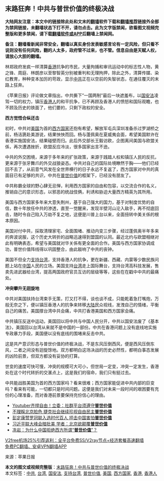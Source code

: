  <h2>末路狂奔！中共与普世价值的终极决战</h2> <p class="notice"><b>大陆网友注意：本文中的链接除此处和文末的<a href="https://github.com/bannedbook/fanqiang" >翻墙</a>软件下载和<a href="https://github.com/killgcd/justmysocks/blob/master/README.md">翻墙推荐</a>链接外全部为禁网链接，未翻墙状态下打不开，请勿点击。此为文字版禁闻，欲看图文视频完整版和更多禁闻，请下载<a href="https://github.com/bannedbook/fanqiang">翻墙软件或APP</a>后翻墙上禁闻网。</p><p>备注：翻墙看新闻非常安全，翻墙以真实身份发表敏感言论有一定风险，但只看不说则没有任何风险，翻的人太多，政府管不过来，也不管。信息自由是天赋人权，请放心大胆的翻墙。</b></p>  <div class="entry"> <p>林郑政府发疯一样清算<a href="https://www.bannedbook.org/bnews/tag/%e9%a6%99%e6%b8%af/" class="st_tag internal_tag" rel="tag" title="标签 香港 下的日志">香港</a>抗争的市民，大量拘捕和审讯运动中的标志性人物，黄之锋、周庭、林朗彦以至黎智英分别被重判和无理拘押，除此之外，清算传媒、染红教育，种种变本加厉的苛政，显示<a href="https://www.bannedbook.org/bnews/tag/%e4%b8%ad%e5%85%b1/" class="st_tag internal_tag" rel="tag" title="标签 中共 下的日志">中共</a>正在以空前的失智状态，在通往覆灭的末路上狂奔。</p> <p>《苹果日报》评论做文章指出，中共撕下&#8221;一国两制&#8221;最后一块遮羞布，以<a href="https://www.bannedbook.org/bnews/tag/%e5%9b%bd%e5%ae%89%e6%b3%95/" class="st_tag internal_tag" rel="tag" title="标签 国安法 下的日志">国安法</a>凌驾一切的权力，镇压<a href="https://www.bannedbook.org/bnews/tag/%E9%A6%99%E6%B8%AF%E4%BA%BA/" class="st_tag internal_tag" rel="tag" title="标签 香港人 下的日志">香港人</a>的和平抗争，已不再顾及香港人的愤怒和国际观瞻，也不顾及历史的铁面了，他们要的，只剩下政权的安全。</p> <p><strong>西方觉悟合纵还击</strong></p> <p>初时，中共对<a href="https://www.bannedbook.org/bnews/tag/%e7%be%8e%e5%9b%bd/" class="st_tag internal_tag" rel="tag" title="标签 美国 下的日志">美国</a>为首的<a href="https://www.bannedbook.org/bnews/tag/%e8%a5%bf%e6%96%b9%e5%9b%bd%e5%ae%b6/" class="st_tag internal_tag" rel="tag" title="标签 西方国家 下的日志">西方国家</a>还抱有希望，解放军屯兵深圳准备杀过罗湖桥之前，杨洁篪赴美游说，结果怏怏而回。杨与蓬佩奥在夏威夷会面，希望美国默许在香港实施国安法，结果碰壁而归。此后外交部长王毅访欧，企图离间美国与欧盟关係，再次遭遇挫折，欧盟反应冷淡，很多国家出言不逊。</p>  <p>中共的外交困境，来源于多年来的扩张政策，来源于践踏人权和镇压人民的反抗，更来源于张牙舞爪的外交战狼姿态。中共对自己的国际处境瞭然于胸——他们已经回不去了，从前意气风发在全世界横行的日子永远不复返了，西方国家对中共的真面目已有足够的共识，中共在<a href="https://www.bannedbook.org/bnews/tag/%e6%99%ae%e4%b8%96%e4%bb%b7%e5%80%bc/" class="st_tag internal_tag" rel="tag" title="标签 普世价值 下的日志">普世价值</a>的框架下，已经没有朋友了。</p> <p>中共称霸全球的野心肆无忌惮，利用西方国家的自由和包容，以交流合作的名义，推销自己的意识形态，以邪恶的统战伎俩，利诱和胁迫大量西方精英为其所用。</p> <p>美国与西方国家多年来大意失荆州，基于自己强大的国力，基于对制度优势的自信，数十年放任中共的渗透，直至一觉醒来，发现半壁河山沦入敌手，再不彻底回击，随时令自己陷入万劫不复之地，这便是川普上台以来，全面扭转中美关係的根本原因。</p> <p>美国对付中共，採取清理家宅、全面围堵、推动内变三步骤，经过蓬佩奥半年多来的奔波说服，这个历史大转折的战略迅速得到盟国的认同。最近北约与欧盟相继对此有明确表态，希望与美国就对华关係有更全面的合作。美国与西方国家协调成功，普世价值阵线得以巩固整合，由此敲响了中共的丧钟。</p>  <p>美国不但全力<a href="https://www.bannedbook.org/bnews/tag/%E6%94%AF%E6%8C%81%E5%8F%B0%E6%B9%BE/" class="st_tag internal_tag" rel="tag" title="标签 支持台湾 下的日志">支持台湾</a>，支持香港人的抗争，更在新疆、西藏、内蒙等少数民族问题上站在<span class='wp_keywordlink_affiliate'><a href="https://www.bannedbook.org/" title="中国" target="_blank">中国</a></span>人民的立场。美国支持<a href="https://www.bannedbook.org/bnews/tag/%e5%8f%b0%e6%b9%be/" class="st_tag internal_tag" rel="tag" title="标签 台湾 下的日志">台湾</a>走上国际舞台，支持台湾高科技发展，售卖先进武器给台湾，提高两国政府官员互访的层级等等，这些在在戳中中共的最痛处。</p> <p><strong>冲突攀升无迴旋地</strong></p> <p>中共对美国扶持台湾束手无策，打又打不得，谈也谈不成，只能乾着急打嘴炮，万般无奈之下，便以镇压香港人的抗争来转移<span class='wp_keywordlink_affiliate'><a href="https://www.bannedbook.org/" title="大陆" target="_blank">大陆</a></span>民众视线，发洩自己的情绪，平衡自己的痛苦。美国撑台湾中共会痛，中共打香港美国和西方国家会痛。</p> <p>中共镇压反送中运动，美国回以将中共与中国人民分开，中共以国安法废了《基本法》，美国回以台湾从来就不是中国的一部份。中共在香港问题上没有底线地实施专政暴力手段，美国便以没有底线的围堵来反击中共。</p>  <p>这是共产意识形态与普世价值的终极决战，不是东风压倒西风，便是西风压倒东风，二者之间没有迴旋馀地。双方都明白这场决战的历史必然性，都明白事态发展的凶险前景，但双方都没有妥协的打算。</p> <p>世变的速度可快可慢，冲突的规模可大可小，但世局一定变，冲突一定发生，香港处在这个时代转折的交滙点上，这是我们的宿命，我们只有挺过去。</p> <p>中共能战胜美国为首的西方国家吗？看来很难；西方国家能促进中共内部的巨变吗？看来有可能，一切都只是时间问题。这便是我们对未来一段时间的艰困要有充份的心理准备，而对香港前景要保持充份信心的理由。</p> <ul class='op-related-articles' title='相关阅读'> <li><a href='https://www.bannedbook.org/bnews/bannedvideo/20201210/1445335.html' target='_blank'>Youtuber齐捍自由！立委：社群平台须遵守<b>普世价值</b></a></li> <li><a href='https://www.bannedbook.org/bnews/headline/20201025/1419695.html' target='_blank'>不理睬北京脸色 捷克社会继续珍视自由民主<b>普世价值</b></a></li> <li><a href='https://www.bannedbook.org/bnews/headline/20200924/1402036.html' target='_blank'>彭定康赞罗冠聪入选时代百人 抨击中国害怕<b>普世价值</b></a></li> <li><a href='https://www.bannedbook.org/bnews/cbnews/20200923/1401444.html' target='_blank'>习近平联大峰会暗批美 学者：北京欲颠覆<b>普世价值</b></a></li> <li><a href='https://www.bannedbook.org/bnews/baitai/20200825/1385732.html' target='_blank'>冼岩：为什么中国拒绝西方所谓“<b>普世价值</b>”？</a></li> </ul> <p class="texttj"> <a href="https://github.com/bannedbook/fanqiang/wiki/V2ray%E6%9C%BA%E5%9C%BA" target="_blank">V2free机场25%引荐返利：全平台免费SS/V2ray节点+经济套餐高速翻墙</a><br/> <a href="https://github.com/bannedbook/fanqiang/wiki/%E7%A6%81%E9%97%BB%E7%BD%91%E5%AE%89%E5%8D%93%E7%BF%BB%E5%A2%99%E6%96%B0%E9%97%BBAPP" target="_blank">免费PC翻墙、安卓VPN翻墙APP</a></p><p> 来源：苹果日报 </p> <a name='sharetosocial'></a>       <div><b>本文的图文或视频完整版</b>：<a href='https://www.bannedbook.org/bnews/comments/20201212/1446447.html'>末路狂奔！中共与普世价值的终极决战</a></div>  </div><!--END ENTRY--> <div class="postfooter"> <div>本文标签：<a href="https://www.bannedbook.org/bnews/tag/%e4%b8%ad%e5%85%b1/" rel="tag">中共</a>, <a href="https://www.bannedbook.org/bnews/tag/%e5%8f%b0%e6%b9%be/" rel="tag">台湾</a>, <a href="https://www.bannedbook.org/bnews/tag/%e5%9b%bd%e5%ae%89%e6%b3%95/" rel="tag">国安法</a>, <a href="https://www.bannedbook.org/bnews/tag/%E6%94%AF%E6%8C%81%E5%8F%B0%E6%B9%BE/" rel="tag">支持台湾</a>, <a href="https://www.bannedbook.org/bnews/tag/%e6%99%ae%e4%b8%96%e4%bb%b7%e5%80%bc/" rel="tag">普世价值</a>, <a href="https://www.bannedbook.org/bnews/tag/%e7%be%8e%e5%9b%bd/" rel="tag">美国</a>, <a href="https://www.bannedbook.org/bnews/tag/%e8%a5%bf%e6%96%b9%e5%9b%bd%e5%ae%b6/" rel="tag">西方国家</a>, <a href="https://www.bannedbook.org/bnews/tag/%e9%a6%99%e6%b8%af/" rel="tag">香港</a>, <a href="https://www.bannedbook.org/bnews/tag/%E9%A6%99%E6%B8%AF%E4%BA%BA/" rel="tag">香港人</a></div>  </div><!--END POSTFOOTER--> 